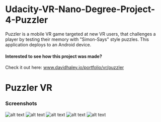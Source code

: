# Udacity-VR-Nano-Degree-Project-4-Puzzler
Puzzler is a mobile VR game targeted at new VR users, that challenges a player by testing their memory with "Simon-Says" style puzzles. This application deploys to an Android device.

#### Interested to see how this project was made?

Check it out here: www.davidhaley.io/portfolio/vr/puzzler

# Puzzler VR

### Screenshots

![alt text](https://cloud.githubusercontent.com/assets/11729897/22602661/5cd163d6-ea01-11e6-8f0f-a220b15ab342.png)
![alt text](https://cloud.githubusercontent.com/assets/11729897/22602649/52d7e472-ea01-11e6-89d8-ecc0d1df0c87.png)
![alt text](https://cloud.githubusercontent.com/assets/11729897/22602663/5e4758ec-ea01-11e6-923f-e1eedd1ab122.png)
![alt text](https://cloud.githubusercontent.com/assets/11729897/22602665/5f7a1498-ea01-11e6-8a8c-b062c87133f5.png)
![alt text](https://cloud.githubusercontent.com/assets/11729897/22602666/608d18da-ea01-11e6-9914-1797d1344a01.png)


